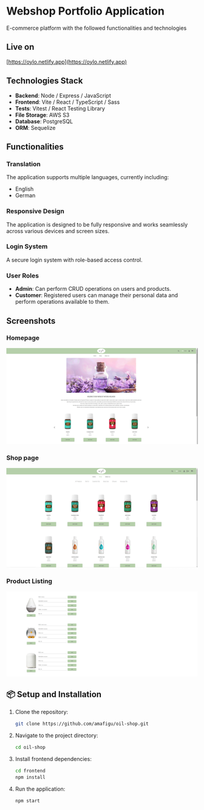 # Webshop Portfolio Application

E-commerce platform with the followed functionalities and technologies

## Live on 

 [https://oylo.netlify.app](https://oylo.netlify.app)

## Technologies Stack

- **Backend**: Node / Express / JavaScript
- **Frontend**: Vite / React / TypeScript / Sass
- **Tests**: Vitest / React Testing Library 
- **File Storage**: AWS S3
- **Database**: PostgreSQL
- **ORM**: Sequelize

## Functionalities

### Translation

The application supports multiple languages, currently including:

- English
- German

### Responsive Design

The application is designed to be fully responsive and works seamlessly across various devices and screen sizes.

### Login System

A secure login system with role-based access control.

### User Roles

- **Admin**: Can perform CRUD operations on users and products.
- **Customer**: Registered users can manage their personal data and perform operations available to them.

## Screenshots

### Homepage

![Homepage](frontend/public/assets/readmeHomePage.png)

### Shop page

![Shop Page](frontend/public/assets/readmeShopPage.png)

### Product Listing

![Product Listing](frontend/public/assets/readmeProductsListing.png)


## 📦 Setup and Installation

1. Clone the repository:
   ```sh
   git clone https://github.com/amafigu/oil-shop.git
   ```

2. Navigate to the project directory:
   ```sh
   cd oil-shop
   ```


3. Install frontend dependencies:
   ```sh
   cd frontend 
   npm install
   ```
4. Run the application:
   ```sh
   npm start
   ```